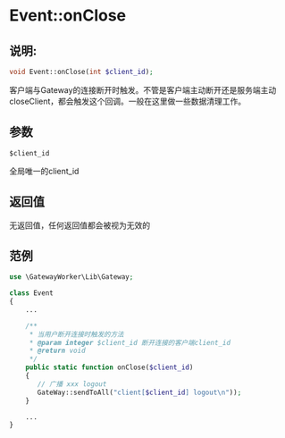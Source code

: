 # Event::onClose

## 说明:
```php
void Event::onClose(int $client_id);
```

客户端与Gateway的连接断开时触发。不管是客户端主动断开还是服务端主动closeClient，都会触发这个回调。一般在这里做一些数据清理工作。

## 参数
``` $client_id ```

全局唯一的client_id

## 返回值
无返回值，任何返回值都会被视为无效的

## 范例

```php
use \GatewayWorker\Lib\Gateway;

class Event
{
    ...

    /**
     * 当用户断开连接时触发的方法
     * @param integer $client_id 断开连接的客户端client_id
     * @return void
     */
    public static function onClose($client_id)
    {
       // 广播 xxx logout
       GateWay::sendToAll("client[$client_id] logout\n"));
    }

    ...
}
```
